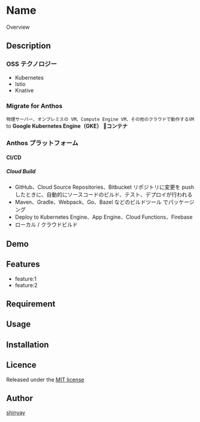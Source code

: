 # Name

Overview

## Description
### OSS テクノロジー
- Kubernetes
- Istio
- Knative

### Migrate for Anthos
`物理サーバー、オンプレミスの VM、Compute Engine VM、その他のクラウドで動作するVM` to **Google Kubernetes Engine（GKE） コンテナ**

### Anthos プラットフォーム
#### CI/CD
##### Cloud Build
- GitHub、Cloud Source Repositories、Bitbucket リポジトリに変更を push したときに、自動的にソースコードのビルド、テスト、デプロイが行われる
- Maven、Gradle、Webpack、Go、Bazel などのビルドツール でパッケージング
- Deploy to Kubernetes Engine、App Engine、Cloud Functions、Firebase
- ローカル / クラウドビルド

## Demo

## Features

- feature:1
- feature:2

## Requirement

## Usage

## Installation

## Licence

Released under the [MIT license](https://gist.githubusercontent.com/shinyay/56e54ee4c0e22db8211e05e70a63247e/raw/34c6fdd50d54aa8e23560c296424aeb61599aa71/LICENSE)

## Author

[shinyay](https://github.com/shinyay)
